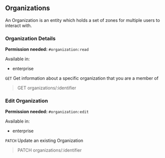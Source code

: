 ## Organizations

An Organization is an entity which holds a set of zones for multiple users to interact with.

### Organization Details

**Permission needed:** `#organization:read`

Available in:

* enterprise

`GET` Get information about a specific organization that you are a member of

> GET organizations/:identifier


### Edit Organization

**Permission needed:** `#organization:edit`

Available in:

* enterprise

`PATCH` Update an existing Organization

> PATCH organizations/:identifier

